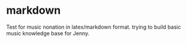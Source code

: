 # markdown
Test for music nonation in latex/markdown format. trying to build basic music knowledge base for Jenny.
